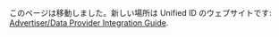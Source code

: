 このページは移動しました。新しい場所は Unified ID のウェブサイトです: [Advertiser/Data Provider Integration Guide](https://unifiedid.com/ja/docs/guides/advertiser-dataprovider-guide).
